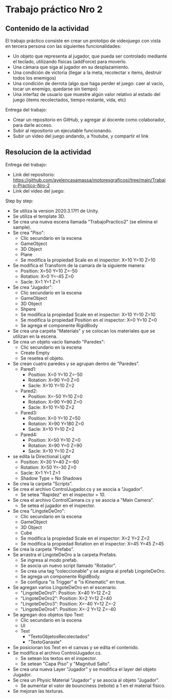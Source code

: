 # Trabajo práctico Nro 2

## Contenido de la actividad

<p>El trabajo práctico consiste en crear un prototipo de videojuego con vista en tercera persona con las siguientes funcionalidades:</p>

- Un objeto que representa al jugador, que pueda ser controlado mediante el teclado, utilizando físicas (addForce) para moverlo.
- Una cámara que siga al jugador en su desplazamiento.
- Una condición de victoria (llegar a la meta, recolectar x items, destruir todos los enemigos)
- Una condición de derrota (algo que haga perder el juego: caer al vacío, tocar un enemigo, quedarse sin tiempo)
- Una interfaz de usuario que muestre algún valor relativo al estado del juego (items recolectados, tiempo restante, vida, etc)

<p>Entrega del trabajo:</p>

- Crear un repositorio en GitHub, y agregar al docente como colaborador, para darle acceso.
- Subir al repositorio un ejecutable funcionando.
- Subir un video del juego andando, a Youtube, y compartir el link

## Resolucion de la actividad

<p>Entrega del trabajo:</p>

- Link del repositorio: https://github.com/ayelencasamassa/motoresgraficosi/tree/main/Trabajo-Practico-Nro-2
- Link del video del juego:

<p>Step by step:</p>

- Se utiliza la version 2020.3.17f1 de Unity.
- Se utiliza el template 3D.
- Se crea una nueva escena llamada "TrabajoPractico2" (se elimina el sample).
- Se crea "Piso":
    - Clic secundario en la escena
    - GameObject
    - 3D Object
    - Plane
    - Se modifica la propiedad Scale en el inspector: X=10 Y=10 Z=10
- Se modifica el Transform de la camara de la siguiente manera:
    - Position: X=50 Y=10 Z=-50
    - Rotation: X=0 Y=-45 Z=0
    - Sacle: X=1 Y=1 Z=1
- Se crea "Jugador":
    - Clic secundario en la escena
    - GameObject
    - 3D Object
    - Shpere
    - Se modifica la propiedad Scale en el inspector: X=10 Y=10 Z=10
    - Se modifica la propiedad Position en el inspector: X=0 Y=10 Z=0
    - Se agrega el componente RigidBody
- Se crea una carpeta "Materials" y se colocan los materiales que se utilizan en la escena.
- Se crea un objeto vacio llamado "Paredes":
    - Clic secundario en la escena
    - Create Empty
    - Se resetea el objeto.
- Se crean cuatro paredes y se agrupan dentro de "Paredes".
    - Pared1:
        - Position: X=0 Y=10 Z=-50
        - Rotation: X=90 Y=0 Z=0
        - Sacle: X=10 Y=10 Z=2
    - Pared2:
        - Position: X=-50 Y=10 Z=0
        - Rotation: X=90 Y=90 Z=0
        - Sacle: X=10 Y=10 Z=2
    - Pared3:
        - Position: X=0 Y=10 Z=50
        - Rotation: X=90 Y=180 Z=0
        - Sacle: X=10 Y=10 Z=2
    - Pared4:
        - Position: X=50 Y=10 Z=0
        - Rotation: X=90 Y=0 Z=90
        - Sacle: X=10 Y=10 Z=2
- se edita la Directional Light
    - Position: X=30 Y=40 Z=-60
    - Rotation: X=50 Y=-30 Z=0
    - Sacle: X=1 Y=1 Z=1
    - Shadow Type = No Shadows
- Se crea la carpeta “Scripts”.
- Se crea el archivo ControlJugador.cs y se asocia a "Jugador".
    - Se setea "Rapidez" en el inspector = 10.
- Se crea el archivo ControlCamara.cs y se asocia a "Main Camera".
    - Se setea el jugador en el inspector.
- Se crea "LingoteDeOro":
    - Clic secundario en la escena
    - GameObject
    - 3D Object
    - Cube
    - Se modifica la propiedad Scale en el inspector: X=2 Y=2 Z=2
    - Se modifica la propiedad Rotation en el inspector: X=45 Y=45 Z=45
- Se crea la carpeta “Prefabs”.
- Se arrastra el LingoteDeOro a la carpeta Prefabs.
    - Se ingresa al modo prefab.
    - Se asocia un nuevo script llamado "Rotador".
    - Se crea una tag “coleccionable” y se asigna al prefab LingoteDeOro.
    - Se agrega un componente RigidBody.
    - Se configura "is Trigger" e "is Kinematic" en true. 
- Se agregan varios LingoteDeOro en el escenario.
    - "LingoteDeOro1": Position: X=40 Y=12 Z=2
    - "LingoteDeOro2": Position: X=2 Y=12 Z=40
    - "LingoteDeOro3": Position: X=-40 Y=12 Z=-2
    - "LingoteDeOro4": Position: X=-2 Y=12 Z=-40
- Se agregan dos objetos tipo Text:
    - Clic secundario en la escena
    - UI
    - Text
        - "TextoObjetosRecolectados"
        - "TextoGanaste"
- Se posicionan los Text en el canvas y se edita el contenido.
- Se modifica el archivo ControlJugador.cs.
    - Se setean los textos en el inspector.
    - Se setean "Capa Piso" y "Magnitud Salto".
- Se crea una nueva Layer "Jugador" y se modifica el layer del objeto Jugador.
- Se crea un Physic Material "Jugador" y se asocia al objeto "Jugador".
    - Se aumentar el valor de bounciness (rebote) a 1 en el material físico. 
- Se mejoran las texturas.


